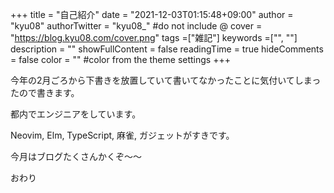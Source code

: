 +++
title = "自己紹介"
date = "2021-12-03T01:15:48+09:00"
author = "kyu08"
authorTwitter = "kyu08_" #do not include @
cover = "https://blog.kyu08.com/cover.png"
tags =["雑記"]
keywords =["", ""]
description = ""
showFullContent = false
readingTime = true
hideComments = false
color = "" #color from the theme settings
+++

今年の2月ごろから下書きを放置していて書いてなかったことに気付いてしまったので書きます。

都内でエンジニアをしています。

Neovim, Elm, TypeScript, 麻雀, ガジェットがすきです。

今月はブログたくさんかくぞ〜〜

おわり
